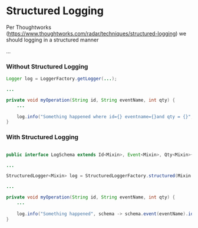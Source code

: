 # Structured Logging

Per Thoughtworks (https://www.thoughtworks.com/radar/techniques/structured-logging) we should logging in a structured manner

...

### Without Structured Logging

```java
Logger log = LoggerFactory.getLogger(...);

...

private void myOperation(String id, String eventName, int qty) {
    ...
    
    log.info("Something happened where id={} eventname={}and qty = {}", id, eventName, qty);
}
```

### With Structured Logging

```java

public interface LogSchema extends Id<Mixin>, Event<Mixin>, Qty<Mixin>{}

...

StructuredLogger<Mixin> log = StructuredLoggerFactory.structured(Mixin.class);  // note: the library auto-generates the schema instance class

...

private void myOperation(String id, String eventName, int qty) {
    ...
    
    log.info("Something happened", schema -> schema.event(eventName).id(id).qty(qty));
}
```
